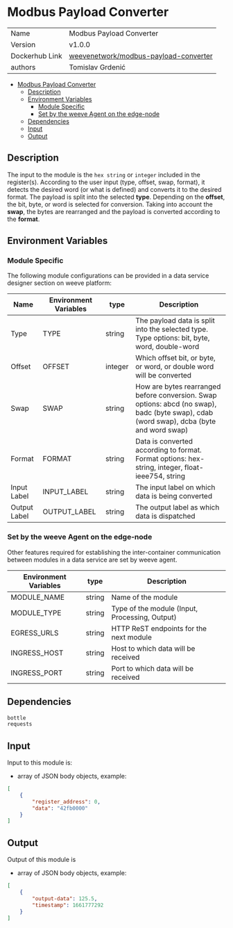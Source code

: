 # Modbus Payload Converter

|                |                                                                                                         |
| -------------- | ------------------------------------------------------------------------------------------------------- |
| Name           | Modbus Payload Converter                                                                                |
| Version        | v1.0.0                                                                                                  |
| Dockerhub Link | [weevenetwork/modbus-payload-converter](https://hub.docker.com/r/weevenetwork/modbus-payload-converter) |
| authors        | Tomislav Grdenić                                                                                        |

-   [Modbus Payload Converter](#modbus-payload-converter)
    -   [Description](#description)
    -   [Environment Variables](#environment-variables)
        -   [Module Specific](#module-specific)
        -   [Set by the weeve Agent on the edge-node](#set-by-the-weeve-agent-on-the-edge-node)
    -   [Dependencies](#dependencies)
    -   [Input](#input)
    -   [Output](#output)

## Description

The input to the module is the `hex string` or `integer` included in the register(s). According to the user input (type, offset, swap, format), it detects the desired word (or what is defined) and converts it to the desired format.
The payload is split into the selected **type**. Depending on the **offset**, the bit, byte, or word is selected for conversion. Taking into account the **swap**, the bytes are rearranged and the payload is converted according to the **format**.

## Environment Variables

### Module Specific

The following module configurations can be provided in a data service designer section on weeve platform:

| Name         | Environment Variables | type    | Description                                                                                                                             |
| ------------ | --------------------- | ------- | --------------------------------------------------------------------------------------------------------------------------------------- |
| Type         | TYPE                  | string  | The payload data is split into the selected type. Type options: bit, byte, word, double-word                                            |
| Offset       | OFFSET                | integer | Which offset bit, or byte, or word, or double word will be converted                                                                    |
| Swap         | SWAP                  | string  | How are bytes rearranged before conversion. Swap options: abcd (no swap), badc (byte swap), cdab (word swap), dcba (byte and word swap) |
| Format       | FORMAT                | string  | Data is converted according to format. Format options: hex-string, integer, float-ieee754, string                                       |
| Input Label  | INPUT_LABEL           | string  | The input label on which data is being converted                                                                                        |
| Output Label | OUTPUT_LABEL          | string  | The output label as which data is dispatched                                                                                            |

### Set by the weeve Agent on the edge-node

Other features required for establishing the inter-container communication between modules in a data service are set by weeve agent.

| Environment Variables | type   | Description                                    |
| --------------------- | ------ | ---------------------------------------------- |
| MODULE_NAME           | string | Name of the module                             |
| MODULE_TYPE           | string | Type of the module (Input, Processing, Output) |
| EGRESS_URLS           | string | HTTP ReST endpoints for the next module        |
| INGRESS_HOST          | string | Host to which data will be received            |
| INGRESS_PORT          | string | Port to which data will be received            |

## Dependencies

```txt
bottle
requests
```

## Input

Input to this module is:

-   array of JSON body objects, example:

```json
[
    {
        "register_address": 0,
        "data": "42fb0000"
    }
]
```

## Output

Output of this module is

-   array of JSON body objects, example:

```json
[
    {
        "output-data": 125.5,
        "timestamp": 1661777292
    }
]
```
